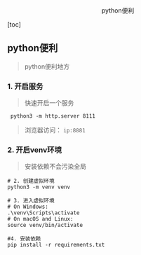 <center>python便利</center>





[toc]







## python便利

> python便利地方







### 1. 开启服务

> 快速开启一个服务

```shell
 python3 -m http.server 8111
```

> 浏览器访问： `ip:8881`









### 2. 开启venv环境

> 安装依赖不会污染全局

```shell
# 2. 创建虚拟环境
python3 -m venv venv

# 3. 进入虚拟环境
# On Windows:
.\venv\Scripts\activate
# On macOS and Linux:
source venv/bin/activate

#4. 安装依赖
pip install -r requirements.txt
```







